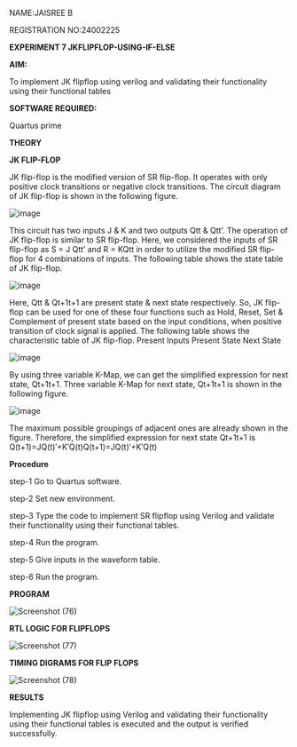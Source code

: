 NAME:JAISREE B

REGISTRATION NO:24002225


**EXPERIMENT 7 JKFLIPFLOP-USING-IF-ELSE**

**AIM:** 

To implement  JK flipflop using verilog and validating their functionality using their functional tables

**SOFTWARE REQUIRED:**

Quartus prime

**THEORY**

**JK FLIP-FLOP**

JK flip-flop is the modified version of SR flip-flop. It operates with only positive clock transitions or negative clock transitions. The circuit diagram of JK flip-flop is shown in the following figure.

![image](https://github.com/naavaneetha/JKFLIPFLOP-USING-IF-ELSE/assets/154305477/a649c30b-232b-4558-b188-fd6c09845180)


This circuit has two inputs J & K and two outputs Qtt & Qtt’. The operation of JK flip-flop is similar to SR flip-flop. Here, we considered the inputs of SR flip-flop as S = J Qtt’ and R = KQtt in order to utilize the modified SR flip-flop for 4 combinations of inputs. The following table shows the state table of JK flip-flop.

![image](https://github.com/naavaneetha/JKFLIPFLOP-USING-IF-ELSE/assets/154305477/c4360742-e8a8-4937-b089-c46c0433f9a3)

 
Here, Qtt & Qt+1t+1 are present state & next state respectively. So, JK flip-flop can be used for one of these four functions such as Hold, Reset, Set & Complement of present state based on the input conditions, when positive transition of clock signal is applied. The following table shows the characteristic table of JK flip-flop. Present Inputs Present State Next State
 
![image](https://github.com/naavaneetha/JKFLIPFLOP-USING-IF-ELSE/assets/154305477/6c275261-a6d5-4c37-a3a7-1e88ca11c4cd)

By using three variable K-Map, we can get the simplified expression for next state, Qt+1t+1. Three variable K-Map for next state, Qt+1t+1 is shown in the following figure.
 
![image](https://github.com/naavaneetha/JKFLIPFLOP-USING-IF-ELSE/assets/154305477/5174f41b-0ce0-4329-a372-6d1943ea6673)

The maximum possible groupings of adjacent ones are already shown in the figure. Therefore, the simplified expression for next state Qt+1t+1 is Q(t+1)=JQ(t)′+K′Q(t)Q(t+1)=JQ(t)′+K′Q(t)

**Procedure**

step-1 Go to Quartus software.

step-2 Set new environment.

step-3 Type the code to implement SR flipflop using Verilog and validate their functionality using their functional tables.

step-4 Run the program.

step-5 Give inputs in the waveform table.

step-6 Run the program.

**PROGRAM**

![Screenshot (76)](https://github.com/user-attachments/assets/98935ad1-463d-40f1-9075-1da2bb31e9a0)

**RTL LOGIC FOR FLIPFLOPS**

![Screenshot (77)](https://github.com/user-attachments/assets/42d8e8af-6e12-496a-b32b-0ef06ff7951f)

**TIMING DIGRAMS FOR FLIP FLOPS**

![Screenshot (78)](https://github.com/user-attachments/assets/b88f41e7-1a48-4df3-964a-c5231b29bcee)

**RESULTS**

Implementing JK flipflop using Verilog and validating their functionality using their functional tables is executed and the output is verified successfully.
